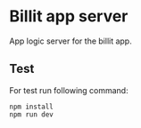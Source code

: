 # Billit app server
App logic server for the billit app.

## Test
For test run following command:

    npm install
    npm run dev